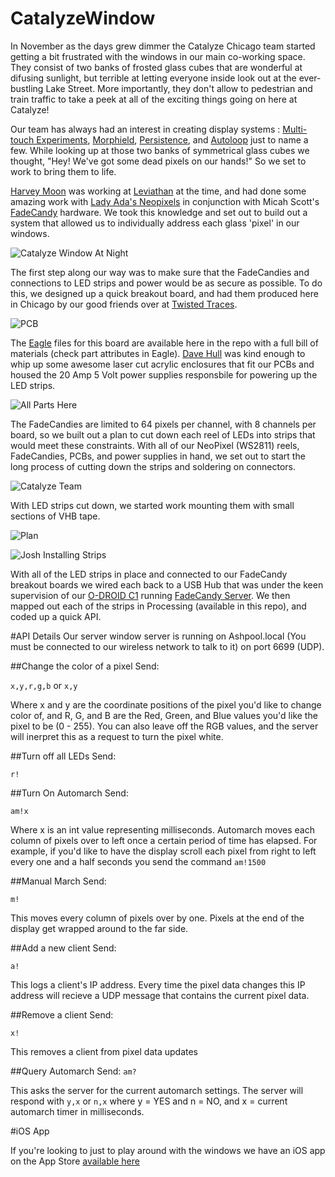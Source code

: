 # CatalyzeWindow
In November as the days grew dimmer the Catalyze Chicago team started getting a bit frustrated with the windows in our main co-working space. They consist of two banks of frosted glass cubes that are wonderful at difusing sunlight, but terrible at letting everyone inside look out at the ever-bustling Lake Street. More importantly, they don't allow to pedestrian and train traffic to take a peek at all of the exciting things going on here at Catalyze!

Our team has always had an interest in creating display systems : [Multi-touch Experiments](https://vimeo.com/55191841), [Morphield](https://vimeo.com/46346609), [Persistence](https://www.youtube.com/watch?v=IeoKp3sgJsY), and [Autoloop](https://www.youtube.com/watch?v=6lb1NyAhTYM) just to name a few. While looking up at those two banks of symmetrical glass cubes we thought, "Hey! We've got some dead pixels on our hands!" So we set to work to bring them to life.

[Harvey Moon](http://unanything.com) was working at [Leviathan](http://www.lvthn.com) at the time, and had done some amazing work with [Lady Ada's Neopixels](https://learn.adafruit.com/adafruit-neopixel-uberguide/overview) in conjunction with Micah Scott's [FadeCandy](https://github.com/scanlime/fadecandy) hardware. We took this knowledge and set out to build out a system that allowed us to individually address each glass 'pixel' in our windows.


![Catalyze Window At Night](http://joshbillions.org/catalyze/images/led_wall/IMG_7276.JPG "Catalyze Window At Night")


The first step along our way was to make sure that the FadeCandies and connections to LED strips and power would be as secure as possible. To do this, we designed up a quick breakout board, and had them produced here in Chicago by our good friends over at [Twisted Traces](https://www.twistedtraces.com). 

![PCB](http://joshbillions.org/catalyze/images/led_wall/IMG_1120.JPG "CatalyzeWindow PCB")

The [Eagle](http://www.cadsoftusa.com) files for this board are available here in the repo with a full bill of materials (check part attributes in Eagle). [Dave Hull](http://davidhulldesign.com) was kind enough to whip up some awesome laser cut acrylic enclosures that fit our PCBs and housed the 20 Amp 5 Volt power supplies responsbile for powering up the LED strips.

![All Parts Here](http://joshbillions.org/catalyze/images/led_wall/IMG_7209.JPG "All Parts Waiting For Glory")

The FadeCandies are limited to 64 pixels per channel, with 8 channels per board, so we built out a plan to cut down each reel of LEDs into strips that would meet these constraints. With all of our NeoPixel (WS2811) reels, FadeCandies, PCBs, and power supplies in hand, we set out to start the long process of cutting down the strips and soldering on connectors.

![Catalyze Team](http://joshbillions.org/catalyze/images/led_wall/IMG_7211.JPG "Dave, Harvey, and Josh on the Assembly Line")

With LED strips cut down, we started work mounting them with small sections of VHB tape.

![Plan](http://joshbillions.org/catalyze/images/led_wall/IMG_6957.jpg "Window Plan")

![Josh Installing Strips](http://joshbillions.org/catalyze/images/led_wall/IMG_7225.JPG "Josh Installing LED Strips")

With all of the LED strips in place and connected to our FadeCandy breakout boards we wired each back to a USB Hub that was under the keen supervision of our [O-DROID C1](http://www.hardkernel.com/main/products/prdt_info.php?g_code=G141578608433) running [FadeCandy Server](https://github.com/scanlime/fadecandy/tree/master/server). We then mapped out each of the strips in Processing (available in this repo), and coded up a quick API.

#API Details
Our server window server is running on Ashpool.local (You must be connected to our wireless network to talk to it) on port 6699 (UDP).

##Change the color of a pixel
Send:

`x,y,r,g,b` or `x,y`

Where x and y are the coordinate positions of the pixel you'd like to change color of, and R, G, and B are the Red, Green, and Blue values you'd like the pixel to be (0 - 255). You can also leave off the RGB values, and the server will inerpret this as a request to turn the pixel white.

##Turn off all LEDs
Send:

`r!`

##Turn On Automarch
Send:

`am!x`

Where x is an int value representing milliseconds. Automarch moves each column of pixels over to left once a certain period of time has elapsed. For example, if you'd like to have the display scroll each pixel from right to left every one and a half seconds you send the command `am!1500`

##Manual March
Send:

`m!`

This moves every column of pixels over by one. Pixels at the end of the display get wrapped around to the far side.

##Add a new client
Send:

`a!`

This logs a client's IP address. Every time the pixel data changes this IP address will recieve a UDP message that contains the current pixel data.

##Remove a client
Send:

`x!`

This removes a client from pixel data updates

##Query Automarch
Send:
`am?`

This asks the server for the current automarch settings. The server will respond with `y,x` or `n,x` where y = YES and n = NO, and x = current automarch timer in milliseconds.

#iOS App

If you're looking to just to play around with the windows we have an iOS app on the App Store [available here](https://itunes.apple.com/us/app/catalyze-glass/id951379952?mt=8)








